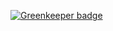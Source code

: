 
[![Greenkeeper badge](https://badges.greenkeeper.io/technologiestiftung/universities-map.svg)](https://greenkeeper.io/)
